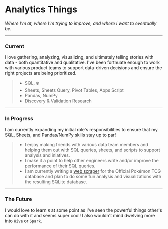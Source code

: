 # Analytics Things

_Where I'm at, where I'm trying to improve, and where I want to eventually be._

---

### Current

I love gathering, analyzing, visualizing, and ultimately telling stories with data - both quantitative and
qualitative. I've been fortnuate enough to work with various product teams to support data-driven decisions and ensure the right projects are being prioritized.

> - SQL, ❄️
> - Sheets, Sheets Query, Pivot Tables, Apps Script
> - Pandas, NumPy
> - Discovery & Validation Research

---

### In Progress

I am currently expanding my initial role's responsibilities to ensure that my SQL, Sheets, and Pandas/NumPy skills stay up to par!

> - I enjoy making friends with various data team members and helping them out with SQL queries, sheets, and scripts to support analysis and iniatives.
> - I make it a point to help other engineers write and/or improve the performance of their SQL queries.
> - I am currently writing a [web scraper](https://github.com/nwgreenl/poke-card-scraper) for the Official Pokémon TCG database and plan to do some fun analysis and visualizations with the resulting SQLite database.

---

### The Future

I would love to learn `R` at some point as I've seen the powerful things other's can do with it and seems super cool! I also wouldn't mind dwelving more into `Hive` or `Spark`.
